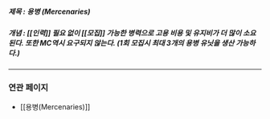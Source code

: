 ##### 제목 : 용병 (Mercenaries)
##### 개념 : [[인력]] 필요 없이 [[모집]] 가능한 병력으로 고용 비용 및 유지비가 더 많이 소요된다. 또한 MC역시 요구되지 않는다. (1회 모집시 최대 3개의 용병 유닛을 생산 가능하다.)

--- 

### 연관 페이지
- [[용병(Mercenaries)]]
